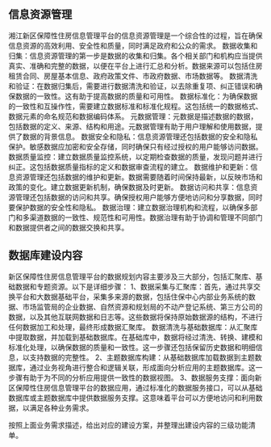 ## 信息资源管理

湘江新区保障性住房信息管理平台的信息资源管理是一个综合性的过程，旨在确保信息资源的高效利用、安全性和质量，同时满足政府和公众的需求。
数据收集和归集：信息资源管理的第一步是数据的收集和归集。各个相关部门和机构应当提供真实、准确和完整的数据，以便在平台上进行汇总和分析。数据来源可以包括住房租赁合同、房屋基本信息、政府政策文件、市政府数据、市场数据等。
数据清洗和验证：在数据归集后，需要进行数据清洗和验证，以去除重复项、纠正错误和确保数据的一致性。这有助于提高数据的质量和可用性。
数据标准化：为确保数据的一致性和互操作性，需要建立数据标准和标准化规程。这包括统一的数据格式、数据元素的命名规范和数据编码体系。
元数据管理：元数据是描述数据的数据，包括数据的定义、来源、结构和用途。元数据管理有助于用户理解和使用数据，提供了数据的背景信息。
数据安全和隐私：信息资源管理还包括数据的安全和隐私保护。敏感数据应加密和安全存储，同时确保只有经过授权的用户能够访问数据。
数据质量监控：建立数据质量监控系统，以定期检查数据的质量，发现问题并进行纠正。这包括数据质量指标的定义和数据审查流程的建立。
数据维护和更新：信息资源管理还包括数据的维护和更新。数据需要随着时间保持最新，以反映市场和政策的变化。建立数据更新机制，确保数据及时更新。
数据访问和共享：信息资源管理还包括数据的访问和共享。确保授权用户能够方便地访问和分享数据，同时要保护数据的安全性和隐私。
数据治理：建立数据治理机构和流程，以确保多部门和多渠道数据的一致性、规范性和可用性。数据治理有助于协调和管理不同部门和数据提供者之间的数据交换和共享。

## 数据库建设内容

新区保障性住房信息管理平台的数据规划内容主要涉及三大部分，包括汇聚库、基础数据和专题资源。以下是详细步骤：
1、数据采集与汇聚库：首先，通过共享交换平台和大数据基础平台，采集多来源的数据，包括住保中心内部业务系统的数据、市场监管局的企业数据、自然资源和规划局的不动产登记系统、第三方公司的数据，以及其他互联网数据和日志等。这些数据将保持原始数据源的结构，不进行任何数据加工和处理，最终形成数据汇聚库。
数据清洗与基础数据库：从汇聚库中提取数据，并加载到基础数据库。在基础库中，数据将经过清洗、转换、建模和标准化处理，以确保数据的质量和一致性。这一步骤还包括保留历史数据和明细信息，以支持数据的完整性。
2、主题数据库构建：从基础数据库加载数据到主题数据库，通过业务视角进行整合和逻辑关联，形成面向分析应用的主题数据库。这一步骤有助于为不同的分析应用提供一致性的数据视图。
3、数据服务支撑：面向新区保障性住房信息管理平台的数据应用，通过标准化的数据服务接口，可以从基础数据库或主题数据库中提供数据服务支撑。这意味着平台可以方便地访问和利用数据，以满足各种业务需求。

按照上面业务需求描述，给出对应的建设方案，并整理出建设内容的三级功能清单。
